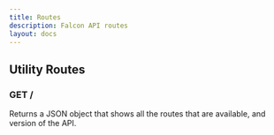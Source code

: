 ```yaml
---
title: Routes
description: Falcon API routes
layout: docs
---
```


## Utility Routes

### GET /

Returns a JSON object that shows all the routes that are available, and version of the API.

